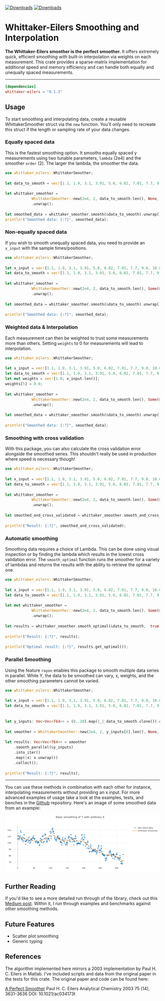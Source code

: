 [![Downloads](https://static.pepy.tech/badge/whittaker-eilers)](https://pepy.tech/project/whittaker-eilers) [![Downloads](https://static.pepy.tech/badge/whittaker-eilers/month)](https://pepy.tech/project/whittaker-eilers)

# Whittaker-Eilers Smoothing and Interpolation

**The Whittaker-Eilers smoother is the perfect smoother.** It offers extremely quick, efficient smoothing with built-in interpolation via weights on each measurement. This crate provides a sparse-matrix implementation for additional speed and memory efficiency and can handle both equally and unequally spaced measurements.

---

```toml
[dependencies]
whittaker-eilers = "0.1.3"
```

## Usage

To start smoothing and interpolating data, create a reusable WhittakerSmoother struct via the `new` function. You'll only need to recreate this struct if the length or sampling rate of your data changes.

### Equally spaced data

This is the fastest smoothing option. It smooths equally spaced y measurements using two tunable parameters, `lambda` (2e4) and the smoother `order` (2). The larger the lambda, the smoother the data.

```rust
use whittaker_eilers::WhittakerSmoother;

let data_to_smooth = vec![1.1, 1.9, 3.1, 3.91, 5.0, 6.02, 7.01, 7.7, 9.0, 10.0];

let whittaker_smoother =
            WhittakerSmoother::new(2e4, 2, data_to_smooth.len(), None, None)
            .unwrap();

let smoothed_data = whittaker_smoother.smooth(&data_to_smooth).unwrap();
println!("Smoothed data: {:?}", smoothed_data);
```

### Non-equally spaced data

If you wish to smooth unequally spaced data, you need to provide an `x_input` with the sample times/positions.

```rust
use whittaker_eilers::WhittakerSmoother;

let x_input = vec![1.1, 1.9, 3.1, 3.91, 5.0, 6.02, 7.01, 7.7, 9.0, 10.0];
let data_to_smooth = vec![1.1, 1.9, 3.1, 3.91, 5.0, 6.02, 7.01, 7.7, 9.0, 10.0];

let whittaker_smoother =
            WhittakerSmoother::new(2e4, 2, data_to_smooth.len(), Some(&x_input), None)
            .unwrap();

let smoothed_data = whittaker_smoother.smooth(&data_to_smooth).unwrap();

println!("Smoothed data: {:?}", smoothed_data);

```

### Weighted data & Interpolation

Each measurement can then be weighted to trust some measurements more than others. Setting `weights` to 0 for measurements will lead to interpolation.

```rust
use whittaker_eilers::WhittakerSmoother;

let x_input = vec![1.1, 1.9, 3.1, 3.91, 5.0, 6.02, 7.01, 7.7, 9.0, 10.0];
let data_to_smooth = vec![1.1, 1.9, 3.1, 3.91, 5.0, 6.02, 7.01, 7.7, 9.0, 10.0];
let mut weights = vec![1.0; x_input.len()];
weights[5] = 0.0;

let whittaker_smoother =
            WhittakerSmoother::new(2e4, 2, data_to_smooth.len(), Some(&x_input), Some(&weights))
            .unwrap();

let smoothed_data = whittaker_smoother.smooth(&data_to_smooth).unwrap();

println!("Smoothed data: {:?}", smoothed_data);

```

### Smoothing with cross validation

With this package, you can also calculate the cross validation error alongside the smoothed series. This shouldn't really be used in production where speed is necessary though!

```rust
use whittaker_eilers::WhittakerSmoother;

let x_input = vec![1.1, 1.9, 3.1, 3.91, 5.0, 6.02, 7.01, 7.7, 9.0, 10.0 ,11.0, 12.0, 13.0];
let data_to_smooth = vec![1.1, 1.9, 3.1, 3.91, 5.0, 6.02, 7.01, 7.7, 9.0, 10.0, 11.0, 12.0, 13.0];

let whittaker_smoother =
            WhittakerSmoother::new(2e4, 2, data_to_smooth.len(), Some(&x_input), None)
            .unwrap();

let smoothed_and_cross_validated = whittaker_smoother.smooth_and_cross_validate(&data_to_smooth).unwrap();

println!("Result: {:?}", smoothed_and_cross_validated);
```

### Automatic smoothing

Smoothing data requires a choice of Lambda. This can be done using visual inspection or by finding the lambda
which results in the lowest cross validation error. The `smooth_optimal` function runs the smoother for a variety of lambdas and returns the results with the ability to retrieve the optimal one.

```rust
use whittaker_eilers::WhittakerSmoother;

let x_input = vec![1.1, 1.9, 3.1, 3.91, 5.0, 6.02, 7.01, 7.7, 9.0, 10.0 ,11.0, 12.0, 13.0];
let data_to_smooth = vec![1.1, 1.9, 3.1, 3.91, 5.0, 6.02, 7.01, 7.7, 9.0, 10.0, 11.0, 12.0, 13.0];

let mut whittaker_smoother =
            WhittakerSmoother::new(2e4, 2, data_to_smooth.len(), Some(&x_input), None)
            .unwrap();

let results = whittaker_smoother.smooth_optimal(&data_to_smooth,  true).unwrap();

println!("Result: {:?}", results);

println!("Optimal result: {:?}", results.get_optimal());

```

### Parallel Smoothing

Using the feature `rayon` enables this package to smooth multiple data series in parallel. While Y, the data to be smoothed can vary, x, weights, and the other smoothing parameters cannot be varied.

```rust
use whittaker_eilers::WhittakerSmoother;

let x_input = vec![1.1, 1.9, 3.1, 3.91, 5.0, 6.02, 7.01, 7.7, 9.0, 10.0 ,11.0, 12.0, 13.0];
let data_to_smooth = vec![1.1, 1.9, 3.1, 3.91, 5.0, 6.02, 7.01, 7.7, 9.0, 10.0, 11.0, 12.0, 13.0];


let y_inputs: Vec<Vec<f64>> = (0..10).map(|_| data_to_smooth.clone()).collect();

let smoother = WhittakerSmoother::new(2e4, 2, y_inputs[0].len(), None, None).unwrap();

let results: Vec<Vec<f64>> = smoother
    .smooth_parallel(&y_inputs)
    .into_iter()
    .map(|x| x.unwrap())
    .collect();

println!("Result: {:?}", results);

```

---

You can use these methods in combination with each other for instance, interpolating measurements without providing an x input. For more advanced examples of usage take a look at the examples, tests, and benches in the [Github](https://github.com/AnBowell/whittaker-eilers) repository. Here's an image of some smoothed data from an example:

<img src="/examples/images/smoothed_data.png" alt="Time-series smoothed by Whittaker-Eilers method" width="800" />

## Further Reading

If you'd like to see a more detailed run through of the library, check out this [Medium post](https://medium.com/towards-data-science/the-perfect-way-to-smooth-your-noisy-data-4f3fe6b44440). Within it, I run through examples and benchmarks against other smoothing methods.

## Future Features

- Scatter plot smoothing
- Generic typing

## References

The algorithm implemented here mirrors a 2003 implementation by Paul H. C. Eilers in Matlab. I've included scripts and data from the original paper in the tests for this crate. The original paper and code can be found here:

[A Perfect Smoother](https://pubs.acs.org/doi/10.1021/ac034173t)
Paul H. C. Eilers
Analytical Chemistry 2003 75 (14), 3631-3636
DOI: 10.1021/ac034173t
